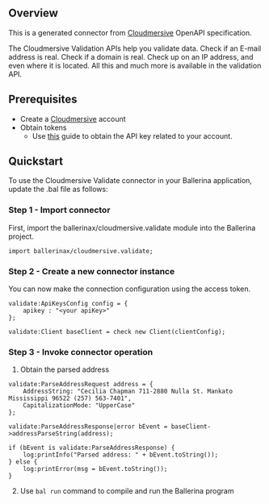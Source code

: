 ## Overview
This is a generated connector from [Cloudmersive](https://account.cloudmersive.com) OpenAPI specification.

The Cloudmersive Validation APIs help you validate data. Check if an E-mail address is real. Check if a domain is real. 
Check up on an IP address, and even where it is located. All this and much more is available in the validation API.
 
## Prerequisites
* Create a [Cloudmersive](https://account.cloudmersive.com) account
* Obtain tokens
    - Use [this](https://account.cloudmersive.com/keys) guide to obtain the API key related to your account.

## Quickstart
To use the Cloudmersive Validate connector in your Ballerina application, update the .bal file as follows:
### Step 1 - Import connector
First, import the ballerinax/cloudmersive.validate module into the Ballerina project.
```ballerina
import ballerinax/cloudmersive.validate;
```
### Step 2 - Create a new connector instance
You can now make the connection configuration using the access token.
```ballerina
validate:ApiKeysConfig config = {
    apikey : "<your apiKey>"
};

validate:Client baseClient = check new Client(clientConfig);

```
### Step 3 - Invoke connector operation

1. Obtain the parsed address

```ballerina
validate:ParseAddressRequest address = {
    AddressString: "Cecilia Chapman 711-2880 Nulla St. Mankato Mississippi 96522 (257) 563-7401",
    CapitalizationMode: "UpperCase"
};

validate:ParseAddressResponse|error bEvent = baseClient->addressParseString(address);

if (bEvent is validate:ParseAddressResponse) {
    log:printInfo("Parsed address: " + bEvent.toString());
} else {
    log:printError(msg = bEvent.toString());
}
``` 
2. Use `bal run` command to compile and run the Ballerina program
